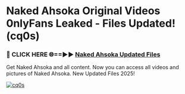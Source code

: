 # Naked Ahsoka Original Videos 0nlyFans Leaked - Files Updated! (cq0s)

<h3>🔴 CLICK HERE 🌐==►► <a href="https://tinyurl.com/yckcrads" rel="nofollow">Naked Ahsoka Updated Files</a></h3>

Get Naked Ahsoka and all content. Now you can access all videos and pictures of Naked Ahsoka. New Updated Files 2025!

[![cq0s](https://i.imgur.com/hpKpOFt.gif)](https://tinyurl.com/yckcrads)
